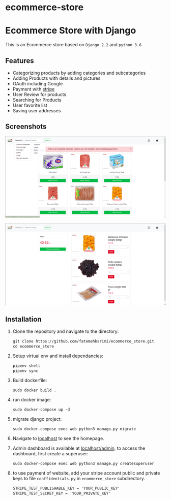 # ecommerce-store
# Ecommerce Store with Django
This is an Ecommerce store based on `Django 2.2` and `python 3.6`


## Features
* Categorizing products by adding categories and subcategories
* Adding Products with details and pictures
* OAuth including Google
* Payment with [stripe](www.stripe.com)
* User Review for products
* Searching for Products
* User favorite list
* Saving user addresses

## Screenshots
![homepage](screenshots/homepage.png)

![checkout](screenshots/checkout.png)

## Installation
1. Clone the repository and navigate to the directory:

    ```
    git clone https://github.com/fatemehkarimi/ecommerce_store.git
    cd ecommerce_store
    ```
1. Setup virtual env and install dependancies:

    ```
    pipenv shell
    pipenv sync
    ```
1. Build dockerfile:

    ```
    sudo docker build .
    ```
1. run docker image:

    ```
    sudo docker-compose up -d
    ```
1. migrate django project:

    ```
    sudo docker-compose exec web python3 manage.py migrate
    ```
1. Navigate to [localhost](http://localhost:8000) to see the homepage.
1. Admin dashboard is available at [localhost/admin](http://localhost:8000/admin). to access the dashboard, first create a superuser:

    ```
    sudo docker-compose exec web python3 manage.py createsuperuser
    ```
1. to use payment of website, add your stripe account public and private keys to file `conffidentials.py` in `ecommerce_store` subdirectory.

    ```
    STRIPE_TEST_PUBLISHABLE_KEY = 'YOUR_PUBLIC_KEY'
    STRIPE_TEST_SECRET_KEY = 'YOUR_PRIVATE_KEY'
    ```
